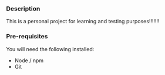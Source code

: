 ### Description 
This is a personal project for learning and testing purposes!!!!!!!

### Pre-requisites
You will need the following installed:
* Node / npm
* Git
